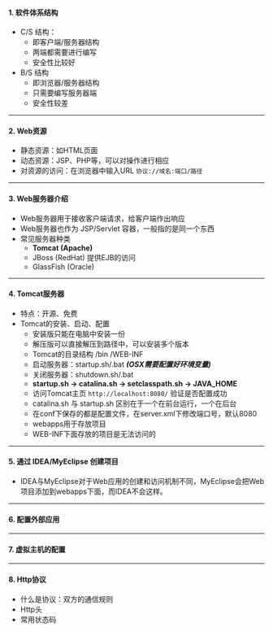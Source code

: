 #### 1. 软件体系结构
* C/S 结构：
    - 即客户端/服务器结构
    - 两端都需要进行编写
    - 安全性比较好
* B/S 结构    
    - 即浏览器/服务器结构
    - 只需要编写服务器端
    - 安全性较差
    
---     
    
#### 2. Web资源
* 静态资源：如HTML页面
* 动态资源：JSP、PHP等，可以对操作进行相应
* 对资源的访问：在浏览器中输入URL  `协议://域名:端口/路径`

---
    
#### 3. Web服务器介绍
* Web服务器用于接收客户端请求，给客户端作出响应
* Web服务器也作为 JSP/Servlet 容器，一般指的是同一个东西
* 常见服务器种类
    - **Tomcat (Apache)**
    - JBoss (RedHat) 提供EJB的访问
    - GlassFish (Oracle)
     
---     

#### 4. Tomcat服务器
* 特点：开源、免费
* Tomcat的安装、启动、配置
    - 安装版只能在电脑中安装一份
    - 解压版可以直接解压到路径中，可以安装多个版本
    - Tomcat的目录结构 /bin /WEB-INF 
    - 启动服务器：startup.sh/.bat ***(OSX需要配置好环境变量)***
    - 关闭服务器：shutdown.sh/.bat
    - **startup.sh -> catalina.sh -> setclasspath.sh -> JAVA_HOME**
    - 访问Tomcat主页 `http://localhost:8080/` 验证是否配置成功
    - catalina.sh 与 startup.sh 区别在于一个在前台运行，一个在后台
    - 在conf下保存的都是配置文件，在server.xml下修改端口号，默认8080
    - webapps用于存放项目
    - WEB-INF下面存放的项目是无法访问的
--- 

#### 5. 通过 IDEA/MyEclipse 创建项目
* IDEA与MyEclipse对于Web应用的创建和访问机制不同，MyEclipse会把Web项目添加到webapps下面，而IDEA不会这样。

---

#### 6. 配置外部应用

---

#### 7. 虚拟主机的配置

---

#### 8. Http协议
* 什么是协议：双方的通信规则
* Http头
* 常用状态码


    
